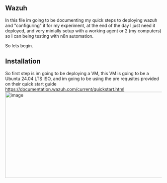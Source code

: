 ## Wazuh

In this file im going to be documenting my quick steps to deploying wazuh and "configuring" it for my experiment, 
at the end of the day I just need it deployed, and very minially setup with a working agent or 2 (my computers) so I can being testing with n8n automation.

So lets begin.

## Installation

So first step is im going to be deploying a VM, this VM is going to be a Ubuntu 24.04 LTS ISO, and im going to be using the pre requsites provided on their quick start guide
https://documentation.wazuh.com/current/quickstart.html
<img width="537" height="277" alt="image" src="https://github.com/user-attachments/assets/d5864351-26e9-45c7-8591-2e528fac3668" />

